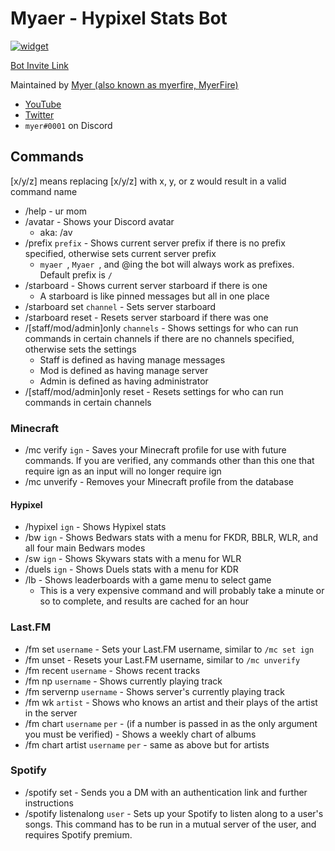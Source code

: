 # Myaer - Hypixel Stats Bot
[![widget](https://inv.wtf/widget/myerfire)](https://myer.wtf/discord)

[Bot Invite Link](https://myer.wtf/bot)

Maintained by [Myer (also known as myerfire, MyerFire)](https://github.com/myerfire)
- [YouTube](https://myer.wtf/youtube)
- [Twitter](https://myer.wtf/twitter)
- `myer#0001` on Discord
## Commands
[x/y/z] means replacing [x/y/z] with x, y, or z would result in a valid command name
- /help - ur mom
- /avatar - Shows your Discord avatar
    - aka: /av
- /prefix `prefix` - Shows current server prefix if there is no prefix specified, otherwise sets current server prefix
  - `myaer `, `Myaer `, and @ing the bot will always work as prefixes. Default prefix is `/`
- /starboard - Shows current server starboard if there is one
  - A starboard is like pinned messages but all in one place
- /starboard set `channel` - Sets server starboard
- /starboard reset - Resets server starboard if there was one
- /[staff/mod/admin]only `channels` - Shows settings for who can run commands in certain channels if there are no channels specified, otherwise sets the settings
  - Staff is defined as having manage messages
  - Mod is defined as having manage server
  - Admin is defined as having administrator
- /[staff/mod/admin]only reset - Resets settings for who can run commands in certain channels
### Minecraft
- /mc verify `ign` - Saves your Minecraft profile for use with future commands. If you are verified, any commands other than this one that require ign as an input will no longer require ign
- /mc unverify - Removes your Minecraft profile from the database
#### Hypixel
- /hypixel `ign` - Shows Hypixel stats
- /bw `ign` - Shows Bedwars stats with a menu for FKDR, BBLR, WLR, and all four main Bedwars modes
- /sw `ign` - Shows Skywars stats with a menu for WLR
- /duels `ign` - Shows Duels stats with a menu for KDR
- /lb - Shows leaderboards with a game menu to select game
  - This is a very expensive command and will probably take a minute or so to complete, and results are cached for an hour
  
### Last.FM
- /fm set `username` - Sets your Last.FM username, similar to `/mc set ign`
- /fm unset - Resets your Last.FM username, similar to `/mc unverify`
- /fm recent `username` - Shows recent tracks
- /fm np `username` - Shows currently playing track
- /fm servernp `username` - Shows server's currently playing track
- /fm wk `artist` - Shows who knows an artist and their plays of the artist in the server
- /fm chart `username` `per` - (if a number is passed in as the only argument you must be verified) - Shows a weekly chart of albums
- /fm chart artist `username` `per` - same as above but for artists

### Spotify
- /spotify set - Sends you a DM with an authentication link and further instructions
- /spotify listenalong `user` - Sets up your Spotify to listen along to a user's songs. This command has to be run in a mutual server of the user, and requires Spotify premium. 

